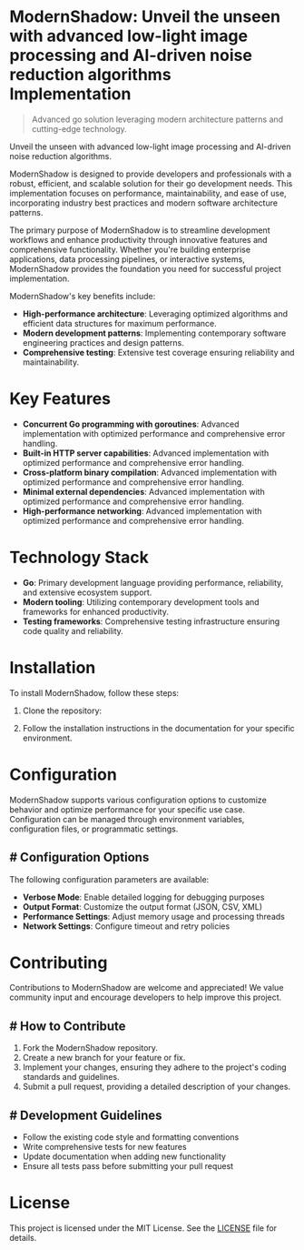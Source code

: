 <!-- fallback_ModernShadow_20250802205900_50874 -->

# ModernShadow: Unveil the unseen with advanced low-light image processing and AI-driven noise reduction algorithms Implementation
> Advanced go solution leveraging modern architecture patterns and cutting-edge technology.

Unveil the unseen with advanced low-light image processing and AI-driven noise reduction algorithms.

ModernShadow is designed to provide developers and professionals with a robust, efficient, and scalable solution for their go development needs. This implementation focuses on performance, maintainability, and ease of use, incorporating industry best practices and modern software architecture patterns.

The primary purpose of ModernShadow is to streamline development workflows and enhance productivity through innovative features and comprehensive functionality. Whether you're building enterprise applications, data processing pipelines, or interactive systems, ModernShadow provides the foundation you need for successful project implementation.

ModernShadow's key benefits include:

* **High-performance architecture**: Leveraging optimized algorithms and efficient data structures for maximum performance.
* **Modern development patterns**: Implementing contemporary software engineering practices and design patterns.
* **Comprehensive testing**: Extensive test coverage ensuring reliability and maintainability.

# Key Features

* **Concurrent Go programming with goroutines**: Advanced implementation with optimized performance and comprehensive error handling.
* **Built-in HTTP server capabilities**: Advanced implementation with optimized performance and comprehensive error handling.
* **Cross-platform binary compilation**: Advanced implementation with optimized performance and comprehensive error handling.
* **Minimal external dependencies**: Advanced implementation with optimized performance and comprehensive error handling.
* **High-performance networking**: Advanced implementation with optimized performance and comprehensive error handling.

# Technology Stack

* **Go**: Primary development language providing performance, reliability, and extensive ecosystem support.
* **Modern tooling**: Utilizing contemporary development tools and frameworks for enhanced productivity.
* **Testing frameworks**: Comprehensive testing infrastructure ensuring code quality and reliability.

# Installation

To install ModernShadow, follow these steps:

1. Clone the repository:


2. Follow the installation instructions in the documentation for your specific environment.

# Configuration

ModernShadow supports various configuration options to customize behavior and optimize performance for your specific use case. Configuration can be managed through environment variables, configuration files, or programmatic settings.

## # Configuration Options

The following configuration parameters are available:

* **Verbose Mode**: Enable detailed logging for debugging purposes
* **Output Format**: Customize the output format (JSON, CSV, XML)
* **Performance Settings**: Adjust memory usage and processing threads
* **Network Settings**: Configure timeout and retry policies

# Contributing

Contributions to ModernShadow are welcome and appreciated! We value community input and encourage developers to help improve this project.

## # How to Contribute

1. Fork the ModernShadow repository.
2. Create a new branch for your feature or fix.
3. Implement your changes, ensuring they adhere to the project's coding standards and guidelines.
4. Submit a pull request, providing a detailed description of your changes.

## # Development Guidelines

* Follow the existing code style and formatting conventions
* Write comprehensive tests for new features
* Update documentation when adding new functionality
* Ensure all tests pass before submitting your pull request

# License

This project is licensed under the MIT License. See the [LICENSE](https://github.com/ludo53/ModernShadow/blob/main/LICENSE) file for details.
